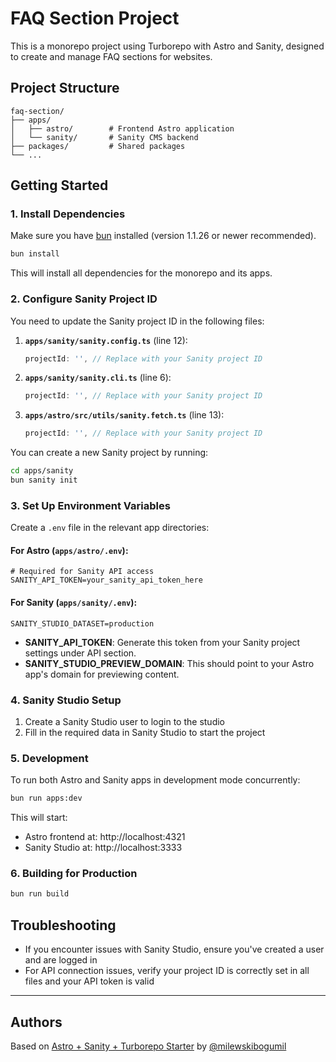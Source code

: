 # FAQ Section Project

This is a monorepo project using Turborepo with Astro and Sanity, designed to create and manage FAQ sections for websites.

## Project Structure

```
faq-section/
├── apps/
│   ├── astro/        # Frontend Astro application
│   └── sanity/       # Sanity CMS backend
├── packages/         # Shared packages
└── ...
```

## Getting Started

### 1. Install Dependencies

Make sure you have [bun](https://bun.sh/) installed (version 1.1.26 or newer recommended).

```sh
bun install
```

This will install all dependencies for the monorepo and its apps.

### 2. Configure Sanity Project ID

You need to update the Sanity project ID in the following files:

1. **`apps/sanity/sanity.config.ts`** (line 12):
   ```typescript
   projectId: '', // Replace with your Sanity project ID
   ```

2. **`apps/sanity/sanity.cli.ts`** (line 6):
   ```typescript
   projectId: '', // Replace with your Sanity project ID
   ```

3. **`apps/astro/src/utils/sanity.fetch.ts`** (line 13):
   ```typescript
   projectId: '', // Replace with your Sanity project ID
   ```

You can create a new Sanity project by running:
```sh
cd apps/sanity
bun sanity init
```

### 3. Set Up Environment Variables

Create a `.env` file in the relevant app directories:

#### For Astro (`apps/astro/.env`):

```env
# Required for Sanity API access
SANITY_API_TOKEN=your_sanity_api_token_here
```

#### For Sanity (`apps/sanity/.env`):

```env
SANITY_STUDIO_DATASET=production
```

- **SANITY_API_TOKEN**: Generate this token from your Sanity project settings under API section.
- **SANITY_STUDIO_PREVIEW_DOMAIN**: This should point to your Astro app's domain for previewing content.

### 4. Sanity Studio Setup

1. Create a Sanity Studio user to login to the studio
2. Fill in the required data in Sanity Studio to start the project

### 5. Development

To run both Astro and Sanity apps in development mode concurrently:

```sh
bun run apps:dev
```

This will start:
- Astro frontend at: http://localhost:4321
- Sanity Studio at: http://localhost:3333

### 6. Building for Production

```sh
bun run build
```

## Troubleshooting

- If you encounter issues with Sanity Studio, ensure you've created a user and are logged in
- For API connection issues, verify your project ID is correctly set in all files and your API token is valid

---

## Authors

Based on [Astro + Sanity + Turborepo Starter](https://github.com/milewskibogumil/astro-sanity-turborepo-starter) by [@milewskibogumil](https://github.com/milewskibogumil)
